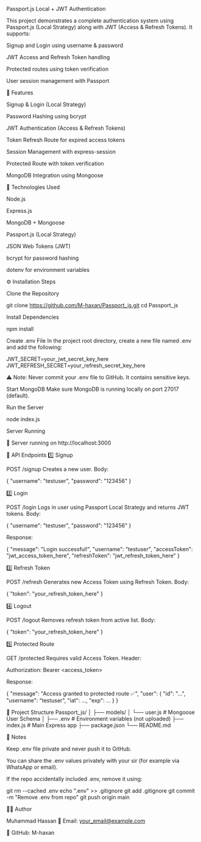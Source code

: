Passport.js Local + JWT Authentication

This project demonstrates a complete authentication system using Passport.js (Local Strategy) along with JWT (Access & Refresh Tokens).
It supports:

Signup and Login using username & password

JWT Access and Refresh Token handling

Protected routes using token verification

User session management with Passport

🚀 Features

Signup & Login (Local Strategy)

Password Hashing using bcrypt

JWT Authentication (Access & Refresh Tokens)

Token Refresh Route for expired access tokens

Session Management with express-session

Protected Route with token verification

MongoDB Integration using Mongoose

🧰 Technologies Used

Node.js

Express.js

MongoDB + Mongoose

Passport.js (Local Strategy)

JSON Web Tokens (JWT)

bcrypt for password hashing

dotenv for environment variables

⚙️ Installation Steps

Clone the Repository

git clone https://github.com/M-haxan/Passport_js.git
cd Passport_js


Install Dependencies

npm install


Create .env File
In the project root directory, create a new file named .env and add the following:

JWT_SECRET=your_jwt_secret_key_here
JWT_REFRESH_SECRET=your_refresh_secret_key_here


⚠️ Note: Never commit your .env file to GitHub. It contains sensitive keys.

Start MongoDB
Make sure MongoDB is running locally on port 27017 (default).

Run the Server

node index.js


Server Running

🚀 Server running on http://localhost:3000

📡 API Endpoints
1️⃣ Signup

POST /signup
Creates a new user.
Body:

{
  "username": "testuser",
  "password": "123456"
}

2️⃣ Login

POST /login
Logs in user using Passport Local Strategy and returns JWT tokens.
Body:

{
  "username": "testuser",
  "password": "123456"
}


Response:

{
  "message": "Login successful!",
  "username": "testuser",
  "accessToken": "jwt_access_token_here",
  "refreshToken": "jwt_refresh_token_here"
}

3️⃣ Refresh Token

POST /refresh
Generates new Access Token using Refresh Token.
Body:

{
  "token": "your_refresh_token_here"
}

4️⃣ Logout

POST /logout
Removes refresh token from active list.
Body:

{
  "token": "your_refresh_token_here"
}

5️⃣ Protected Route

GET /protected
Requires valid Access Token.
Header:

Authorization: Bearer <access_token>


Response:

{
  "message": "Access granted to protected route ✅",
  "user": {
    "id": "...",
    "username": "testuser",
    "iat": ...,
    "exp": ...
  }
}

📁 Project Structure
Passport_js/
│
├── models/
│   └── user.js           # Mongoose User Schema
│
├── .env                  # Environment variables (not uploaded)
├── index.js              # Main Express app
├── package.json
└── README.md

🧠 Notes

Keep .env file private and never push it to GitHub.

You can share the .env values privately with your sir (for example via WhatsApp or email).

If the repo accidentally included .env, remove it using:

git rm --cached .env
echo ".env" >> .gitignore
git add .gitignore
git commit -m "Remove .env from repo"
git push origin main

👨‍💻 Author

Muhammad Hassan
📧 Email: your_email@example.com

🔗 GitHub: M-haxan
